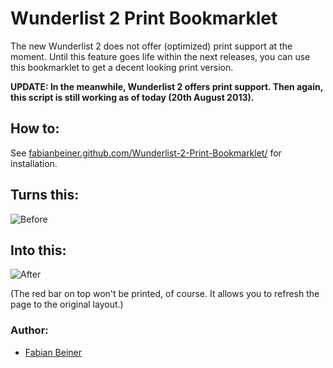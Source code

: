 # Wunderlist 2 Print Bookmarklet

The new Wunderlist 2 does not offer (optimized) print support at the moment. Until this feature goes life within the next releases, you can use this bookmarklet to get a decent looking print version.

**UPDATE: In the meanwhile, Wunderlist 2 offers print support. Then again, this script is still working as of today (20th August 2013).**

## How to:

See [fabianbeiner.github.com/Wunderlist-2-Print-Bookmarklet/](http://fabianbeiner.github.com/Wunderlist-2-Print-Bookmarklet/) for installation.

## Turns this:

![Before](http://i49.tinypic.com/v80t4h.jpg)

## Into this:

![After](http://i46.tinypic.com/rjjfp2.jpg)

(The red bar on top won't be printed, of course. It allows you to refresh the page to the original layout.)

### Author:

- [Fabian Beiner](http://fabian-beiner.de)
